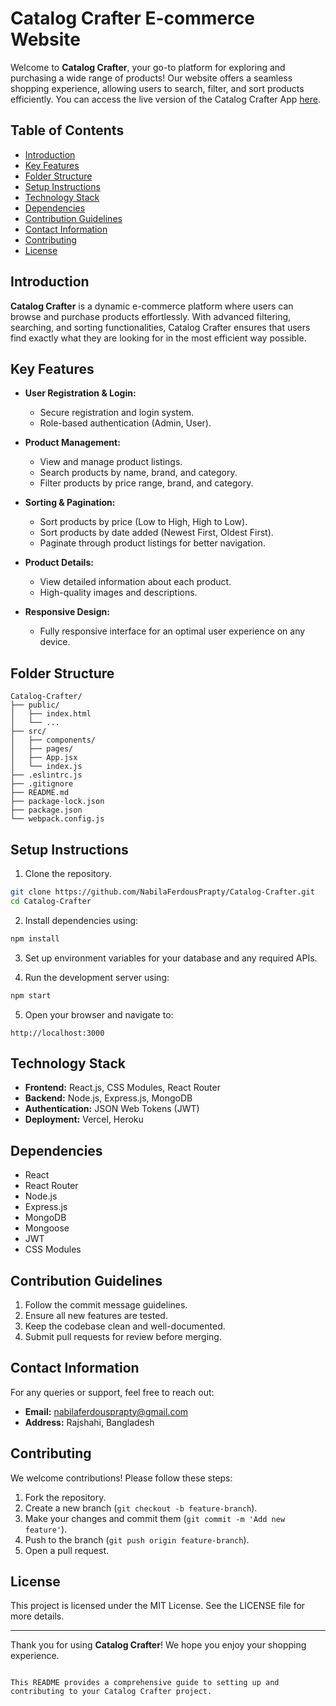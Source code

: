


# Catalog Crafter E-commerce Website

Welcome to **Catalog Crafter**, your go-to platform for exploring and purchasing a wide range of products! Our website offers a seamless shopping experience, allowing users to search, filter, and sort products efficiently. You can access the live version of the Catalog Crafter App [here](https://catalog-crafter.web.app/).

## Table of Contents

- [Introduction](#introduction)
- [Key Features](#key-features)
- [Folder Structure](#folder-structure)
- [Setup Instructions](#setup-instructions)
- [Technology Stack](#technology-stack)
- [Dependencies](#dependencies)
- [Contribution Guidelines](#contribution-guidelines)
- [Contact Information](#contact-information)
- [Contributing](#contributing)
- [License](#license)

## Introduction

**Catalog Crafter** is a dynamic e-commerce platform where users can browse and purchase products effortlessly. With advanced filtering, searching, and sorting functionalities, Catalog Crafter ensures that users find exactly what they are looking for in the most efficient way possible.

## Key Features

- **User Registration & Login:**
  - Secure registration and login system.
  - Role-based authentication (Admin, User).

- **Product Management:**
  - View and manage product listings.
  - Search products by name, brand, and category.
  - Filter products by price range, brand, and category.

- **Sorting & Pagination:**
  - Sort products by price (Low to High, High to Low).
  - Sort products by date added (Newest First, Oldest First).
  - Paginate through product listings for better navigation.

- **Product Details:**
  - View detailed information about each product.
  - High-quality images and descriptions.

- **Responsive Design:**
  - Fully responsive interface for an optimal user experience on any device.

## Folder Structure

```plaintext
Catalog-Crafter/
├── public/
│   ├── index.html
│   └── ...
├── src/
│   ├── components/
│   ├── pages/
│   ├── App.jsx
│   └── index.js
├── .eslintrc.js
├── .gitignore
├── README.md
├── package-lock.json
├── package.json
└── webpack.config.js
```

## Setup Instructions

1. Clone the repository.

```bash
git clone https://github.com/NabilaFerdousPrapty/Catalog-Crafter.git
cd Catalog-Crafter
```

2. Install dependencies using:

```bash
npm install
```

3. Set up environment variables for your database and any required APIs.

4. Run the development server using:

```bash
npm start
```

5. Open your browser and navigate to:

```plaintext
http://localhost:3000
```

## Technology Stack

- **Frontend:** React.js, CSS Modules, React Router
- **Backend:** Node.js, Express.js, MongoDB
- **Authentication:** JSON Web Tokens (JWT)
- **Deployment:** Vercel, Heroku

## Dependencies

- React
- React Router
- Node.js
- Express.js
- MongoDB
- Mongoose
- JWT
- CSS Modules

## Contribution Guidelines

1. Follow the commit message guidelines.
2. Ensure all new features are tested.
3. Keep the codebase clean and well-documented.
4. Submit pull requests for review before merging.

## Contact Information

For any queries or support, feel free to reach out:

- **Email:** nabilaferdousprapty@gmail.com
- **Address:** Rajshahi, Bangladesh

## Contributing

We welcome contributions! Please follow these steps:

1. Fork the repository.
2. Create a new branch (`git checkout -b feature-branch`).
3. Make your changes and commit them (`git commit -m 'Add new feature'`).
4. Push to the branch (`git push origin feature-branch`).
5. Open a pull request.

## License

This project is licensed under the MIT License. See the LICENSE file for more details.

---

Thank you for using **Catalog Crafter**! We hope you enjoy your shopping experience.
```

This README provides a comprehensive guide to setting up and contributing to your Catalog Crafter project.